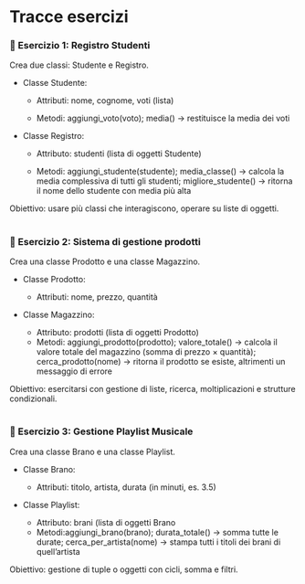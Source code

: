 <h1 align="left">Tracce esercizi </h1>

<h3 align="left">🔵 Esercizio 1: Registro Studenti </h3>
<p align="left">
Crea due classi: Studente e Registro.

- Classe Studente:
   - Attributi: nome, cognome, voti (lista)

   - Metodi: aggiungi_voto(voto); media() → restituisce la media dei voti

- Classe Registro:
   - Attributo: studenti (lista di oggetti Studente)

   - Metodi: aggiungi_studente(studente); media_classe() → calcola la media complessiva di tutti gli studenti; migliore_studente() → ritorna il nome dello studente con media più alta

Obiettivo: usare più classi che interagiscono, operare su liste di oggetti.
</p> 

#

<h3 align="left">🔵 Esercizio 2: Sistema di gestione prodotti </h3>
<p align="left">
Crea una classe Prodotto e una classe Magazzino.

- Classe Prodotto:
    - Attributi: nome, prezzo, quantità

- Classe Magazzino:
    - Attributo: prodotti (lista di oggetti Prodotto)
    - Metodi: aggiungi_prodotto(prodotto); valore_totale() → calcola il valore totale del magazzino (somma di prezzo × quantità); cerca_prodotto(nome) → ritorna il prodotto se esiste, altrimenti un messaggio di errore

Obiettivo: esercitarsi con gestione di liste, ricerca, moltiplicazioni e strutture condizionali.

#

<h3 align="left"> 🔵 Esercizio 3: Gestione Playlist Musicale </h3>
<p align="left">
Crea una classe Brano e una classe Playlist.

- Classe Brano:
   - Attributi: titolo, artista, durata (in minuti, es. 3.5)

- Classe Playlist:
   - Attributo: brani (lista di oggetti Brano
   - Metodi:aggiungi_brano(brano); durata_totale() → somma tutte le durate; cerca_per_artista(nome) → stampa tutti i titoli dei brani di quell’artista

Obiettivo: gestione di tuple o oggetti con cicli, somma e filtri.
</p>
